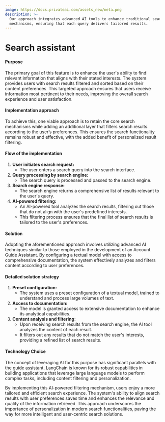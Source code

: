 ```yaml
---
image: https://docs.privateai.com/assets_new/meta.png
description: >-
  Our approach integrates advanced AI tools to enhance traditional search
  mechanisms, ensuring that each query delivers tailored results.
---
```


# Search assistant

#### Purpose

The primary goal of this feature is to enhance the user's ability to find relevant information that aligns with their stated interests. The system provides users with search results filtered and sorted based on their content preferences. This targeted approach ensures that users receive information most pertinent to their needs, improving the overall search experience and user satisfaction.

#### Implementation approach

To achieve this, one viable approach is to retain the core search mechanisms while adding an additional layer that filters search results according to the user’s preferences. This ensures the search functionality remains robust and effective, with the added benefit of personalized result filtering.

#### Flow of the implementation

1. **User initiates search request:**
   - The user enters a search query into the search interface.
2. **Query processing by search engine:**
   - The search query is processed and passed to the search engine.
3. **Search engine response:**
   - The search engine returns a comprehensive list of results relevant to the user's query.
4. **AI-powered filtering:**
   - An AI-powered tool analyzes the search results, filtering out those that do not align with the user's predefined interests.
   - This filtering process ensures that the final list of search results is tailored to the user's preferences.

#### Solution

Adopting the aforementioned approach involves utilizing advanced AI techniques similar to those employed in the development of an Account Guide Assistant. By configuring a textual model with access to comprehensive documentation, the system effectively analyzes and filters content according to user preferences.

#### Detailed solution strategy

1. **Preset configuration:**
   - The system uses a preset configuration of a textual model, trained to understand and process large volumes of text.
2. **Access to documentation:**
   - The model is granted access to extensive documentation to enhance its analytical capabilities.
3. **Content analysis and filtering:**
   - Upon receiving search results from the search engine, the AI tool analyzes the content of each result.
   - It filters out any results that do not match the user's interests, providing a refined list of search results.

#### Technology Choice

The concept of leveraging AI for this purpose has significant parallels with the guide assistant. LangChain is known for its robust capabilities in building applications that leverage large language models to perform complex tasks, including content filtering and personalization.

By implementing this AI-powered filtering mechanism, users enjoy a more tailored and efficient search experience. The system's ability to align search results with user preferences saves time and enhances the relevance and quality of the information retrieved. This approach underscores the importance of personalization in modern search functionalities, paving the way for more intelligent and user-centric search solutions.

